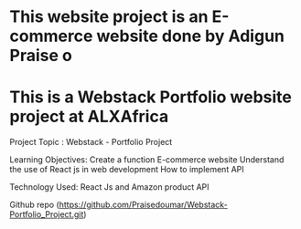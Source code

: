 # This website project is an E-commerce website done by Adigun Praise o
# This is a Webstack Portfolio website project at ALXAfrica

Project Topic : Webstack - Portfolio Project


Learning Objectives: 
Create a function E-commerce website
Understand  the use of React js in web development
How to implement API


Technology Used: React Js and Amazon product API 

Github repo (https://github.com/Praisedoumar/Webstack-Portfolio_Project.git)





